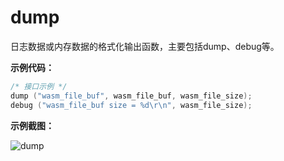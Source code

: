 # dump
日志数据或内存数据的格式化输出函数，主要包括dump、debug等。

**示例代码：**

```c
/* 接口示例 */
dump ("wasm_file_buf", wasm_file_buf, wasm_file_size);
debug ("wasm_file_buf size = %d\r\n", wasm_file_size);
```

**示例截图：**

![dump](E:\github\dump\img\dump.png)


